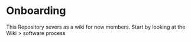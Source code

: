 # Onboarding
This Repository severs as a wiki for new members. Start by looking at the Wiki > software process 
